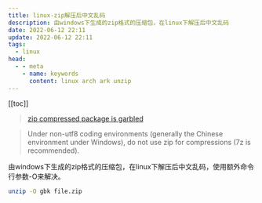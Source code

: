 ```yaml
---
title: linux-zip解压后中文乱码
description: 由windows下生成的zip格式的压缩包，在linux下解压后中文乱码
date: 2022-06-12 22:11
update: 2022-06-12 22:11
tags:
  - linux
head:
  - - meta
    - name: keywords
      content: linux arch ark unzip
---
```


[[toc]]

> [zip compressed package is garbled](https://wiki.archlinux.org/title/Localization/Simplified_Chinese#zip_compressed_package_is_garbled)

> Under non-utf8 coding environments (generally the Chinese environment under Windows), do not use zip for compressions (7z is recommended).  

由windows下生成的zip格式的压缩包，在linux下解压后中文乱码，使用额外命令行参数-O来解决。

```bash
unzip -O gbk file.zip
```

